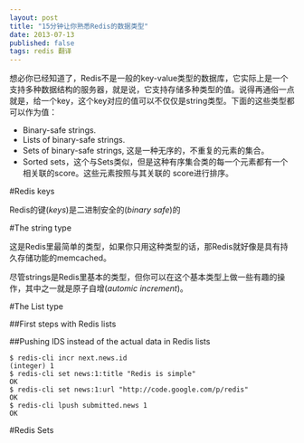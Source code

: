 ```yaml
---
layout: post
title: "15分钟让你熟悉Redis的数据类型"
date: 2013-07-13
published: false
tags: redis 翻译
---
```


想必你已经知道了，Redis不是一般的key-value类型的数据库，它实际上是一个支持多种数据结构的服务器，就是说，它支持存储多种类型的值。说得再通俗一点就是，给一个key，这个key对应的值可以不仅仅是string类型。下面的这些类型都可以作为值：

*   Binary-safe strings.
*   Lists of binary-safe strings.
*   Sets of binary-safe strings, 这是一种无序的，不重复的元素的集合。
*   Sorted sets，这个与Sets类似，但是这种有序集合类的每一个元素都有一个相关联的score。这些元素按照与其关联的
    score进行排序。
  
#Redis keys

Redis的键(*keys*)是二进制安全的(*binary safe*)的

#The string type

这是Redis里最简单的类型，如果你只用这种类型的话，那Redis就好像是具有持久存储功能的memcached。

尽管strings是Redis里基本的类型，但你可以在这个基本类型上做一些有趣的操作，其中之一就是原子自增(*automic increment*)。

#The List type

##First steps with Redis lists

##Pushing IDS instead of the actual data in Redis lists

    $ redis-cli incr next.news.id  
    (integer) 1
    $ redis-cli set news:1:title "Redis is simple"
    OK
    $ redis-cli set news:1:url "http://code.google.com/p/redis"
    OK
    $ redis-cli lpush submitted.news 1
    OK


#Redis Sets
